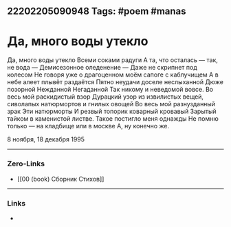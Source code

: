 22202205090948
Tags: #poem #manas 
---
# Да, много воды утекло

Да, много воды утекло
Всеми соками радуги
А та, что осталась — так, не вода —
Демисезонное оледенение — 
Даже не скрипнет под колесом
Не говоря уже о драгоценном моём сапоге с каблучищем
А в небе алеет плывёт раздаётся
Пятно неудачи доселе неслыханной
Дюже позорной
Нежданной
Негаданной
Так никому и неведомой вовсе.
Во весь мой раскидистый взор
Дурацкий узор из извилистых вещей,
      сиволапых натюрмортов и гнилых овощей
Во весь мой разнузданный зрак
Эти натюрморты
И резвый топорик коварный кровавый
Зарытый тайком в каменистой листве.
Такое постигло меня однажды
Не помню только — на кладбище или в москве
А, ну конечно же.

8 ноября, 18 декабря 1995

---
### Zero-Links
- [[00 (book) Сборник Стихов]]
---
### Links
- 


